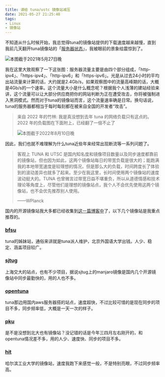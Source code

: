 ```yaml
---
title: 请给 tuna/ustc 镜像站减压
date: 2021-05-27 21:25:48
tags:
- Linux
- 镜像站
---
```


不知道从什么时候开始，我总觉得tuna的镜像站提供的下载速度越来越慢，直到我前几天翻开tuna镜像站的「[服务器状态](https://mirrors.tuna.tsinghua.edu.cn/status/#server-status)」，我被眼前的景象给震惊到了。

![本图截于2021年5月27日晚](https://bu.dusays.com/2022/08/10/62f3af57a2ad2.webp)

 我在这里大致观察了一下这张图：服务器流量主要是由四个部分组成，「http-ipv4」、「https-ipv4」、「http-ipv6」和「https-ipv6」。光是从过去24小时的平均出站流量来计算的话，大约就是2.4Gb/s，如果观察图中的流量高峰期的话，大概是4Gb/s的一个速率。这个流量大小是什么概念呢？根据我个人浅薄的建站经验来讲，这个流量可以让大部分供应商把你的网站判断为正在遭受攻击，你将被强制进入黑洞模式。然而对于tuna的镜像站而言，这个流量速率确是日常。换句话说，tuna的服务器都相当于每时每刻都在被来自全国的开发者“攻击”。

> 来自 2022 年的竹林: 我是真没想到去年 tuna 的网络负载只有这点的。2022 年的负载图在下面附上，已经翻了一倍不止了
>
> ![本图截于2022年8月10日晚](https://bu.dusays.com/2022/08/10/62f3af57a2ad2.webp)

因此，我们也就不难理解为什么tuna近些年来经常出现断流等一系列问题了。

> 客观上 TUNA 和 UTSC 是国内知名度和镜像项目数量以及同步速度都靠前的镜像站，但也因为如此，这两个镜像站每日的带宽负载是很大的；能跑满我的本地带宽速度是较理想的情况，但是那么大的负载，时间跨度长了体验到的波动差异也就多了起来。至少在我这里，长时间使用两个镜像站的速度波动挺大的。TUNA 也曾微言过带宽日益不堪重负，所以从道德情感和技术理论等角度上，尽管他们是理想的镜像站点，我个人不会优先使用这两个镜像站，也不会优先推荐别人使用。
>
> ——WPlanck

国内的开源镜像站我大多都已经收集到[这一篇博客中](/2020/07/11/china-mainland-mirrorlist/)了，以下几个镜像站是我重点推荐的。

### [bfsu](https://mirrors.bfsu.edu.cn/)

tuna的姊妹站，通俗来讲就是tuna派人维护，北京外国语大学出钱。人少、稳定、涵盖项目较广。

### [sjtug](https://mirrors.sjtug.sjtu.edu.cn/)

上海交大的站点，也有不少项目，据说sjtug上的manjaro镜像是国内几个开源镜像站中同步最勤快的，用的人也不多。

### [opentuna](https://opentuna.cn/)

tuna那边用国内aws服务器搭的站点，速度超快，不过比较可惜的是现在同步的项目不多，同步频率低，大概是一天一次的样子。

### [pku](https://mirrors.pku.edu.cn/Mirrors)

是不是没想到北大也有镜像站？没记错的话是今年三四月左右刚开的，和opentuna情况差不多，用的人少、速度快、同步的项目不多。

### [hit](https://mirrors.hit.edu.cn/)

哈尔滨工业大学的镜像站，速度我跑下来感觉一般，不是特别亮眼，不过同步频率高。
